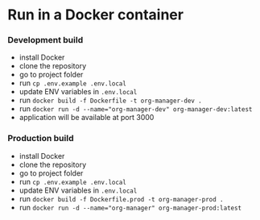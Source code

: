 # Run in a Docker container

### Development build <a href="#docs-internal-guid-fb267ef9-7fff-c7a7-1966-b114e65ee1f0" id="docs-internal-guid-fb267ef9-7fff-c7a7-1966-b114e65ee1f0"></a>

* install Docker
* clone the repository
* go to project folder
* run `cp .env.example .env.local`
* update ENV variables in `.env.local`
* run `docker build -f Dockerfile -t org-manager-dev .`
* run `docker run -d --name="org-manager-dev" org-manager-dev:latest`
* application will be available at port 3000

### Production build

* install Docker
* clone the repository
* go to project folder
* run `cp .env.example .env.local`
* update ENV variables in `.env.local`
* run `docker build -f Dockerfile.prod -t org-manager-prod .`
* run `docker run -d --name="org-manager" org-manager-prod:latest`
